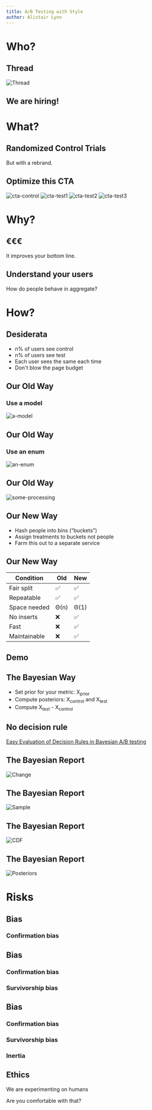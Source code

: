 ```yaml
---
title: A/B Testing with Style
author: Alistair Lynn
---
```


Who?
====

Thread
------

![Thread][thread-lp]

We are hiring!
--------------

What?
=====

Randomized Control Trials
-------------------------

But with a rebrand.

Optimize this CTA
-----------------

![cta-control][cta-control]
![cta-test1][cta-test1]
![cta-test2][cta-test2]
![cta-test3][cta-test3]

Why?
====

€€€
---

It improves your bottom line.

Understand your users
---------------------

How do people behave in aggregate?

How?
====

Desiderata
----------

* n% of users see control
* n% of users see test
* Each user sees the same each time
* Don't blow the page budget

Our Old Way
-----------

### Use a model

![a-model][test-model]

Our Old Way
-----------

### Use an enum

![an-enum][test-enum]

Our Old Way
-----------

![some-processing][test-process-trials]

Our New Way
-----------

* Hash people into bins (“buckets”)
* Assign treatments to buckets not people
* Farm this out to a separate service

Our New Way
-----------

| Condition    | Old | New |
| ------------ | --- | --- |
| Fair split   | ✅   | ✅   |
| Repeatable   | ✅   | ✅   |
| Space needed | Θ(n) | Θ(1) |
| No inserts   | ❌   | ✅   |
| Fast         | ❌   | ✅   |
| Maintainable | ❌   | ✅   |

Demo
----

The Bayesian Way
----------------

* Set prior for your metric: X<sub>prior</sub>
* Compute posteriors: X<sub>control</sub> and X<sub>test</sub>
* Compute X<sub>test</sub> - X<sub>control</sub>

No decision rule
----------------

[Easy Evaluation of Decision Rules in Bayesian A/B testing][stucchio]

The Bayesian Report
-------------------

![Change][bayes-change]

The Bayesian Report
-------------------

![Sample][bayes-sample]

The Bayesian Report
-------------------

![CDF][bayes-cdf]

The Bayesian Report
-------------------

![Posteriors][bayes-post]

Risks
=====

Bias
----

### Confirmation bias

Bias
----

### Confirmation bias

### Survivorship bias

Bias
----

### Confirmation bias

### Survivorship bias

### Inertia

Ethics
------

We are experimenting on humans

Are you comfortable with that?

[thread-lp]: assets/who/thread_lp.png

[cta-control]: assets/why/cta_control.png
[cta-test1]: assets/why/cta_test1.png
[cta-test2]: assets/why/cta_test2.png
[cta-test3]: assets/why/cta_test3.png

[test-model]: assets/how/model.png
[test-enum]: assets/how/enum.png
[test-process-trials]: assets/how/process_trials.png

[bayes-change]: assets/how/bayes_changebox.png
[bayes-sample]: assets/how/bayes_samplebox.png
[bayes-cdf]: assets/how/bayes_changecdf_small.png
[bayes-post]: assets/how/bayes_posteriors_small.png

[stucchio]: https://www.chrisstucchio.com/blog/2014/bayesian_ab_decision_rule.html
